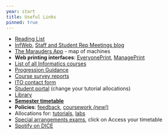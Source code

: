 ```yaml
---
year: start
title: Useful Links
pinned: true
---
```


- [Reading List](https://goo.gl/9NkLch)
- [InfWeb](http://web.inf.ed.ac.uk/), [Staff and Student Rep Meetings blog](http://blog.inf.ed.ac.uk/issr/)
- [The Marauders App](https://mapp.betterinformatics.com) - map of machines
- **Web printing interfaces**: [EveryonePrint](http://www.everyoneprint.is.ed.ac.uk), [ManagePrint](http://www.manageprint.is.ed.ac.uk)
- [List of all Informatics courses](http://course.inf.ed.ac.uk/)
- [Progression Guidance](http://web.inf.ed.ac.uk/infweb/student-services/ito/admin/progression-guidance)
- [Course survey reports](http://www.inf.ed.ac.uk/admin/ITO/course-survey-reports/)
- [ITO contact form](https://www.inf.ed.ac.uk/cgi-bin/iss/contact.cgi)
- [Student portal](https://student.inf.ed.ac.uk/) (change your tutorial allocations)
- [Library](http://www.ed.ac.uk/schools-departments/information-services/library-museum-gallery)
- [**Semester timetable**](https://www.ed.ac.uk/semester-dates)
- **Policies**: [feedback](http://www.inf.ed.ac.uk/student-services/teaching-organisation/for-taught-students/coursework-and-projects/coursework-assessment-and-feedback), [coursework _(new!)_](http://web.inf.ed.ac.uk/infweb/student-services/ito/admin/coursework-projects/late-coursework-extension-requests)
- Allocations for: [tutorials](https://portal.theon.inf.ed.ac.uk/reports/upt/open/TP072_Tutorial_Groups/), [labs](https://portal.theon.inf.ed.ac.uk/reports/upt/open/TP082_Laboratory_Groups/)
- [Special arrangements exams](https://www.ed.ac.uk/student-administration/exams/special-arrangements-exams), click on Access your timetable 
- [Spotify on DICE](https://tardis.ed.ac.uk/~joe/spotify.html)

